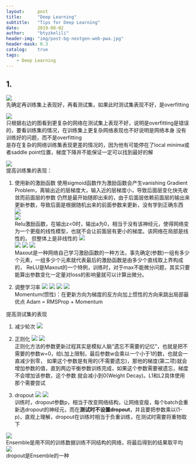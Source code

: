 ```yaml
---
layout:     post
title:      "Deep Learning"
subtitle:   "Tips for Deep Learning"
date:       2019-08-02
author:     "btyzkelili"
header-img: "img/post-bg-nextgen-web-pwa.jpg"
header-mask: 0.3
catalog:    true
tags:
    - Deep Learning
---  
```

## 1. 
![](/img/lhy_ml/tip-1.png)  
先确定再训练集上表现好，再看测试集，如果此时测试集表现不好，是overfitting

![](/img/lhy_ml/tip-2.png)  
只根据右边的图看到更复杂的网络在测试集上表现不好，说明是overfitting是错误的，要看训练集的情况，在训练集上更复杂网络表现也不好说明是网络本身
没有训练好的问题，而不是overfitting  
是存在复杂的网络训练集表现更差的情况的，因为他有可能停在了local minima或者saddle point位置，梯度下降并不能保证一定可以找到最好的解

![](/img/lhy_ml/tip-3.png)  
提高训练集的表现：
1. 使用新的激励函数
使用sigmoid函数作为激励函数会产生vanishing Gradient Problem，离输出近的层梯度大，输入近的层梯度小，导致后面层变化快先收敛而前面层的参数
仍然是最开始随即出来的，由于后面层依赖前面层的输出来更新参数，导致后面是根据随机出来的前面参数来更新，没有学到正确东西
![](/img/lhy_ml/tip-4.png)  
![](/img/lhy_ml/tip-5.png)  
Relu激励函数，在输出z<0时，输出a为0，相当于没有该神经元，使得网络变为一个更瘦的线性模型，也就不会让前面层有更小的梯度。该网络在局部是线性的，
但整体上是非线性的
![](/img/lhy_ml/tip-6.png)   
![](/img/lhy_ml/tip-7.png)   ![](/img/lhy_ml/tip-8.png)   ![](/img/lhy_ml/tip-9.png)   
 Maxout是一种网络自己学习激励函数的一种方法，事先确定(参数)一组有多少个元素，一组多少个元素就代表最后的激励函数是由多少个直线取上界构成的，
 ReLU是Maxout的一个特例，训练时，对于max不能微分问题，其实只要能算出参数变化一定量对loss的影响量就可以计算出微分。
 
2. 调整学习率
![](/img/lhy_ml/tip-10.png)   ![](/img/lhy_ml/tip-13.png)   ![](/img/lhy_ml/tip-11.png)   ![](/img/lhy_ml/tip-12.png)   
Momentum(惯性)：在更新方向为梯度的反方向加上惯性的方向来跳出局部最优点
Adam = RMSProp + Momentum

提高测试集的表现
1. 减少轮次
![](/img/lhy_ml/tip-14.png)   

2. 正则化
![](/img/lhy_ml/tip-15.png)   ![](/img/lhy_ml/tip-16.png)   
正则化方法的参数更新过程其实是模拟人脑“遗忘不需要的记忆”，也就是把不需要的参数w=0，给L加上限制，最后参数w会乘以一个小于1的数，也就会一直减少到零，
如果这个参数是有用的(不需要遗忘)，那他的梯度(第二项)就会增加参数的值，直到两边平衡参数训练完成，如果这个参数需要被遗忘，梯度不会增加该参数，这个参数
就会减小到0(Weight Decay)。L1和L2具体使用那个需要尝试

3. dropout
![](/img/lhy_ml/tip-17.png)   ![](/img/lhy_ml/tip-18.png)   
训练时，dropout参数p，相当于改变网络结构，让网络变瘦，每个batch会重新选dropout的神经元，而在**测试时不设置dropout**，并且要把参数乘以(1-p)，直观上理解，dropout在训练时相当于负重训练，在测试时需要将重物取下

![](/img/lhy_ml/tip-19.png)   
Ensemble是用不同的训练数据训练不同结构的网络，将最后得到的结果取平均
![](/img/lhy_ml/tip-20.png)   
dropout是Ensemble的一种






